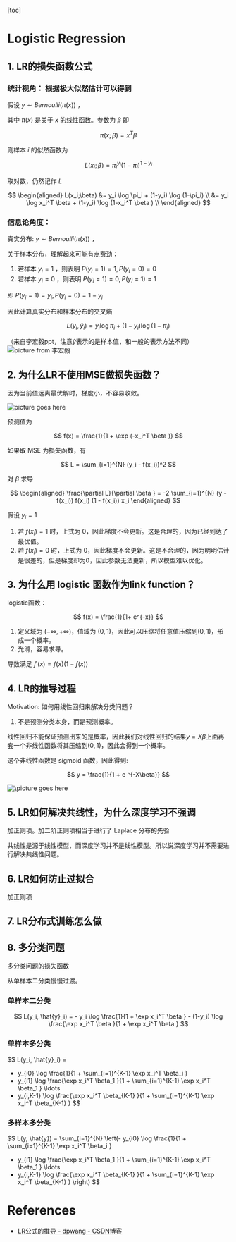 
[toc]

# Logistic Regression

## 1. LR的损失函数公式

### 统计视角： 根据极大似然估计可以得到

假设 $y \sim Bernoulli(\pi(x))$ ，

其中 $\pi(x)$ 是关于 $x$  的线性函数。参数为 $\beta$ 即

$$
\pi(x;\beta ) = x^T \beta
$$ 

则样本 $i$ 的似然函数为

$$
L(x_i;\beta) = \pi_i^{y_i} (1-\pi_i)^{1-y_i}
$$ 

取对数，仍然记作 $L$ 

$$
\begin{aligned}
    L(x_i;\beta) &= y_i \log \pi_i + (1-y_i) \log (1-\pi_i) \\
    &= y_i \log x_i^T \beta + (1-y_i) \log (1-x_i^T \beta ) \\
\end{aligned}
$$ 

### 信息论角度：

真实分布: $y \sim Bernoulli(\pi(x))$ ，

关于样本分布，理解起来可能有点费劲：
1. 若样本 $y_i = 1$ ，则表明 $P(y_i=1)=1, P(y_i=0)=0$
2. 若样本 $y_i = 0$ ，则表明 $P(y_i=1)=0, P(y_i=1)=1$

即 $P(y_i=1)=y_i, P(y_i=0)=1-y_i$ 

因此计算真实分布和样本分布的交叉熵

$$
L(y_i, \hat{y}_i) = y_i \log \pi_i  + (1-y_i) \log (1 - \pi_i)
$$ 


（来自李宏毅ppt，注意$\hat{y}$表示的是样本值，和一般的表示方法不同）
![picture from 李宏毅](https://gitee.com/EdwardElric_1683260718/picture_bed/raw/master/img/20200428202534.png)

## 2. 为什么LR不使用MSE做损失函数？

因为当前值远离最优解时，梯度小，不容易收敛。

![picture goes here](https://gitee.com/EdwardElric_1683260718/picture_bed/raw/master/img/20200428203810.png)


预测值为

$$
f(x) = \frac{1}{1 + \exp (-x_i^T \beta )}
$$ 

如果取 MSE 为损失函数，有

$$
L = \sum_{i=1}^{N} (y_i - f(x_i))^2
$$ 

对 $\beta$  求导

$$
\begin{aligned}
    \frac{\partial L}{\partial  \beta }  = -2 \sum_{i=1}^{N} (y - f(x_i)) f(x_i) (1 - f(x_i)) x_i
\end{aligned}
$$ 

假设 $y_i=1$ 
1. 若 $f(x_i)=1$ 时，上式为 0，因此梯度不会更新。这是合理的，因为已经到达了最优值。
2. 若 $f(x_i)=0$ 时，上式为 0，因此梯度不会更新。这是不合理的，因为明明估计是很差的，但是梯度却为0，因此参数无法更新，所以模型难以优化。

## 3. 为什么用 logistic 函数作为link function？

logistic函数：

$$
f(x) = \frac{1}{1+ e^{-x}}
$$

1. 定义域为 $(- \infty, + \infty)$，值域为 $(0, 1)$，因此可以压缩将任意值压缩到$(0, 1)$，形成一个概率。
2. 光滑，容易求导。

导数满足 $f'(x) = f(x)(1-f(x))$

## 4. LR的推导过程

Motivation: 如何用线性回归来解决分类问题？

1. 不是预测分类本身，而是预测概率。

线性回归不能保证预测出来的是概率，因此我们对线性回归的结果$y=X\beta$上面再套一个非线性函数将其压缩到$(0,1)$，因此会得到一个概率。

这个非线性函数是 sigmoid 函数，因此得到:

$$
y = \frac{1}{1 + e ^{-X\beta}}
$$

![\picture goes here](https://gitee.com/EdwardElric_1683260718/picture_bed/raw/master/img/20200428210052.png)

## 5. LR如何解决共线性，为什么深度学习不强调

加正则项。加二阶正则项相当于进行了 Laplace 分布的先验

共线性是源于线性模型，而深度学习并不是线性模型。所以说深度学习并不需要进行解决共线性问题。

## 6. LR如何防止过拟合

加正则项

## 7. LR分布式训练怎么做

## 8. 多分类问题

多分类问题的损失函数

从单样本二分类慢慢过渡。

### 单样本二分类

$$
L(y_i, \hat{y}_i) = - y_i \log \frac{1}{1 + \exp x_i^T \beta } - (1-y_i) \log \frac{\exp x_i^T \beta }{1 + \exp x_i^T \beta }
$$ 

### 单样本多分类

$$
L(y_i, \hat{y}_i) = 
- y_{i0} \log \frac{1}{1 + \sum_{i=1}^{K-1} \exp x_i^T \beta_i } 
- y_{i1} \log \frac{\exp x_i^T \beta_1 }{1 + \sum_{i=1}^{K-1} \exp x_i^T \beta_1 } 
    \ldots
- y_{i,K-1} \log \frac{\exp x_i^T \beta_{K-1} }{1 + \sum_{i=1}^{K-1} \exp x_i^T \beta_{K-1} } 
$$ 

### 多样本多分类

$$
L(y, \hat{y}) = \sum_{i=1}^{N} 
\left(- y_{i0} \log \frac{1}{1 + \sum_{i=1}^{K-1} \exp x_i^T \beta_i } 
 - y_{i1} \log \frac{\exp x_i^T \beta_1 }{1 + \sum_{i=1}^{K-1} \exp x_i^T \beta_1 } 
     \ldots
 - y_{i,K-1} \log \frac{\exp x_i^T \beta_{K-1} }{1 + \sum_{i=1}^{K-1} \exp x_i^T \beta_{K-1} } \right)
$$ 

# References


- [LR公式的推导 - dpwang - CSDN博客](https://blog.csdn.net/dpengwang/article/details/86746233)

